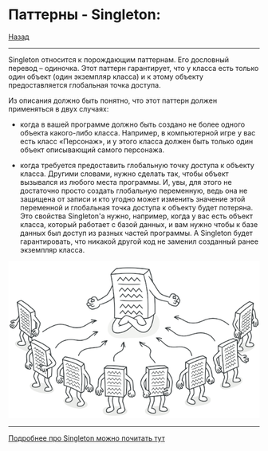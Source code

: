 # Паттерны - Singleton:
[Назад](https://github.com/KristianKuznetsov/avaSecondCourseLectures)
___

Singleton относится к порождающим паттернам. Его дословный перевод – одиночка.  Этот паттерн гарантирует, что у класса есть только один объект (один экземпляр класса) и к этому объекту предоставляется глобальная точка доступа. 

Из описания должно быть понятно, что этот паттерн должен применяться в двух случаях:
- когда в вашей программе должно быть создано не более одного объекта какого-либо класса. Например, в компьютерной игре у вас есть класс «Персонаж», и у этого класса должен быть только один объект описывающий самого персонажа.

- когда требуется предоставить глобальную точку доступа к объекту класса. Другими словами, нужно сделать так, чтобы объект вызывался из любого места программы. И, увы, для этого не достаточно просто создать глобальную переменную, ведь она не защищена от записи и кто угодно может изменить значение этой переменной и глобальная точка доступа к объекту будет потеряна. Это свойства Singleton'a нужно, например, когда у вас есть объект класса, который работает с базой данных, и вам нужно чтобы к базе данных был доступ из разных частей программы. А Singleton будет гарантировать, что никакой другой код не заменил созданный ранее экземпляр класса.

![](https://github.com/KristianKuznetsov/JavaPractice/blob/main/Additional%20materials/singleton.png)

___

[Подробнее про Singleton можно почитать тут](https://www.digitalocean.com/community/tutorials/java-singleton-design-pattern-best-practices-examples#lazy-initialization)
